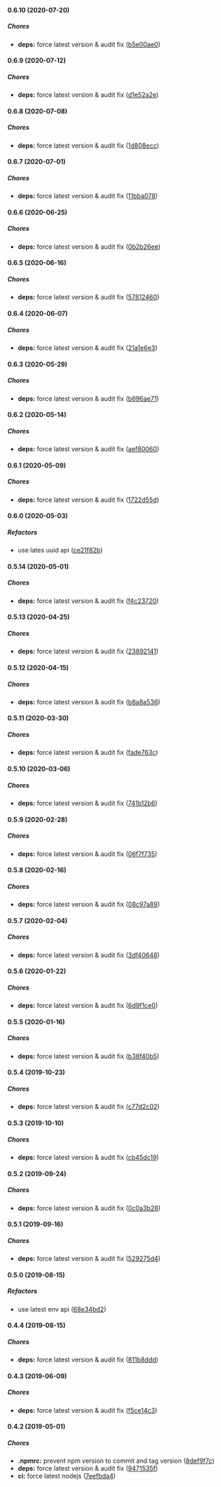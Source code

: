 #### 0.6.10 (2020-07-20)

##### Chores

* **deps:**  force latest version & audit fix ([b5e00ae0](https://github.com/lykmapipo/bipsms/commit/b5e00ae06ea405e35bcd3f953ac86fa7472141ef))

#### 0.6.9 (2020-07-12)

##### Chores

* **deps:**  force latest version & audit fix ([d1e52a2e](https://github.com/lykmapipo/bipsms/commit/d1e52a2e6a38c7be445f13de533343fcf532366c))

#### 0.6.8 (2020-07-08)

##### Chores

* **deps:**  force latest version & audit fix ([1d808ecc](https://github.com/lykmapipo/bipsms/commit/1d808ecc763fa6ba393628da12b9a43ce5741689))

#### 0.6.7 (2020-07-01)

##### Chores

* **deps:**  force latest version & audit fix ([11bba078](https://github.com/lykmapipo/bipsms/commit/11bba0785988ff293c431551a342e2cdbf153cc5))

#### 0.6.6 (2020-06-25)

##### Chores

* **deps:**  force latest version & audit fix ([0b2b26ee](https://github.com/lykmapipo/bipsms/commit/0b2b26ee6721ab645425cc9469f17b5d88962909))

#### 0.6.5 (2020-06-16)

##### Chores

* **deps:**  force latest version & audit fix ([57812460](https://github.com/lykmapipo/bipsms/commit/578124609aed6cfbc733debfc095ef1057f8533e))

#### 0.6.4 (2020-06-07)

##### Chores

* **deps:**  force latest version & audit fix ([21a1e6e3](https://github.com/lykmapipo/bipsms/commit/21a1e6e34fa9e9d380184aa2a7ee34fbd74d71bd))

#### 0.6.3 (2020-05-29)

##### Chores

* **deps:**  force latest version & audit fix ([b696ae71](https://github.com/lykmapipo/bipsms/commit/b696ae71597d03ba0ee3d56723855eac83ebd4a1))

#### 0.6.2 (2020-05-14)

##### Chores

* **deps:**  force latest version & audit fix ([aef80060](https://github.com/lykmapipo/bipsms/commit/aef80060348a279688a81bdd42a24cebc10087f4))

#### 0.6.1 (2020-05-09)

##### Chores

* **deps:**  force latest version & audit fix ([1722d55d](https://github.com/lykmapipo/bipsms/commit/1722d55d526c8f7f072b5b8dcf04b72dcb1bdb3b))

#### 0.6.0 (2020-05-03)

##### Refactors

*  use lates uuid api ([ce21f82b](https://github.com/lykmapipo/bipsms/commit/ce21f82b322fd2fff7b8e87624ce1117bcb943dc))

#### 0.5.14 (2020-05-01)

##### Chores

* **deps:**  force latest version & audit fix ([f4c23720](https://github.com/lykmapipo/bipsms/commit/f4c2372098d11e9c51cfb70c4760579ecd00ed27))

#### 0.5.13 (2020-04-25)

##### Chores

* **deps:**  force latest version & audit fix ([23892141](https://github.com/lykmapipo/bipsms/commit/23892141f4dfe85f74d9dc746c8fe4d9467a83ff))

#### 0.5.12 (2020-04-15)

##### Chores

* **deps:**  force latest version & audit fix ([b8a8a536](https://github.com/lykmapipo/bipsms/commit/b8a8a5362ce55da987909803074a329381dc810a))

#### 0.5.11 (2020-03-30)

##### Chores

* **deps:**  force latest version & audit fix ([fade763c](https://github.com/lykmapipo/bipsms/commit/fade763cc40a147f47d8b49891e8761789a9a95b))

#### 0.5.10 (2020-03-06)

##### Chores

* **deps:**  force latest version & audit fix ([741b12b6](https://github.com/lykmapipo/bipsms/commit/741b12b6200142217b032ec7b421eaf48b0ddd37))

#### 0.5.9 (2020-02-28)

##### Chores

* **deps:**  force latest version & audit fix ([06f7f735](https://github.com/lykmapipo/bipsms/commit/06f7f7358070282598fcefde1f1a40289241cb8e))

#### 0.5.8 (2020-02-16)

##### Chores

* **deps:**  force latest version & audit fix ([08c97a89](https://github.com/lykmapipo/bipsms/commit/08c97a89bb8e7f20d505442eb9b18d5f744e3ad5))

#### 0.5.7 (2020-02-04)

##### Chores

* **deps:**  force latest version & audit fix ([3df40648](https://github.com/lykmapipo/bipsms/commit/3df40648eecbb2a63fa387a6793121e59b226bc9))

#### 0.5.6 (2020-01-22)

##### Chores

* **deps:**  force latest version & audit fix ([6d9f1ce0](https://github.com/lykmapipo/bipsms/commit/6d9f1ce055fe6ecd7e9f2f126a49a6de591d9ab1))

#### 0.5.5 (2020-01-16)

##### Chores

* **deps:**  force latest version & audit fix ([b38f40b5](https://github.com/lykmapipo/bipsms/commit/b38f40b581f6f90a398e744d3ac48b97d080765a))

#### 0.5.4 (2019-10-23)

##### Chores

* **deps:**  force latest version & audit fix ([c77d2c02](https://github.com/lykmapipo/bipsms/commit/c77d2c02a123cb788e0a793ee742ab0b695bba7c))

#### 0.5.3 (2019-10-10)

##### Chores

* **deps:**  force latest version & audit fix ([cb45dc19](https://github.com/lykmapipo/bipsms/commit/cb45dc19fb7ebe89ef285571acc0a9939fed77e2))

#### 0.5.2 (2019-09-24)

##### Chores

* **deps:**  force latest version & audit fix ([0c0a3b28](https://github.com/lykmapipo/bipsms/commit/0c0a3b285dafcdc1315cfc8704a47c82a2092315))

#### 0.5.1 (2019-09-16)

##### Chores

* **deps:**  force latest version & audit fix ([529275d4](https://github.com/lykmapipo/bipsms/commit/529275d45bb15db4dcd32a6936b38481d1699353))

#### 0.5.0 (2019-08-15)

##### Refactors

*  use latest env api ([68e34bd2](https://github.com/lykmapipo/bipsms/commit/68e34bd2470aeae1433c06cd197c3f7158ab1ef4))

#### 0.4.4 (2019-08-15)

##### Chores

* **deps:**  force latest version & audit fix ([811b8ddd](https://github.com/lykmapipo/bipsms/commit/811b8ddd155a70a9f41cc08f927f0554bf4ec80e))

#### 0.4.3 (2019-06-09)

##### Chores

* **deps:**  force latest version & audit fix ([f5ce14c3](https://github.com/lykmapipo/bipsms/commit/f5ce14c3c2d4ca309718f22dbf641abc26bd30c4))

#### 0.4.2 (2019-05-01)

##### Chores

* **.npmrc:**  prevent npm version to commit and tag version ([8def9f7c](https://github.com/lykmapipo/bipsms/commit/8def9f7ccd7d6d55e4978a74a62298d2499688e3))
* **deps:**  force latest version & audit fix ([9471535f](https://github.com/lykmapipo/bipsms/commit/9471535f5c7db31bf42e7f4bfe7359d8f4c45804))
* **ci:**  force latest nodejs ([7eefbda4](https://github.com/lykmapipo/bipsms/commit/7eefbda4ec77ad80cae9ed055f845d2fd60acb3a))

